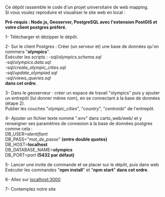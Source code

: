 Ce dépôt rassemble le code d'un projet universitaire de web mapping.  
Si vous voulez reproduire et visualiser le site web en local :  

__Pré-requis : Node.js, Geoserver, PostgreSQL avec l'extension PostGIS et votre client postgres préféré.__

1- Télécharger et dézipper le dépôt.  
  
2- Sur le client Postgres : Créer (un serveur et) une base de données qu'on nommera "__olympics__".  
Éxécuter les scripts :
-sql/*olympics.schema.sql*  
-sql/*olympics.data.sql*  
-sql/*create_olympic_cities.sql*  
-sql/*update_olympiad.sql*  
-sql/*views_queries.sql*  
__dans cet ordre__.  
  
3- Dans le geoserveur : créer un espace de travail "olympics" puis y ajouter un entrepôt (lui donner même nom), en se connectant à la base de données (étape 2).  
Publier les couches "*olympic_cities*", "*country*", "*centroids*" de l'entrepôt.  

4- Ajouter un fichier texte nommé ".env" dans carto_web/web/ et y renseigner ses paramètres de connexion à la base de données postgres comme cela :  
DB_USER=*identifiant*  
DB_PASS="*mot_de_passe*" __(entre double quotes)__  
DB_HOST=__localhost__  
DB_DATABASE_NAME=__olympics__  
DB_PORT=*port* __(5432 par défaut)__  
  
5- Lancer une invite de commande et se placer sur le dépôt, puis dans web  
Exécuter les commandes "__npm install__" et "__npm start__" __dans cet ordre__.  

6- Allez sur [localhost:3000](http://localhost:3000)  
  
7- Contemplez notre site  
